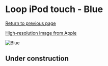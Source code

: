 # Loop iPod touch - Blue

[Return to previous page](/ipod_touch)

[High-resolution image from Apple](https://store.storeimages.cdn-apple.com/8756/as-images.apple.com/is/MD974?wid=4500&hei=4500&fmt=png)

<div style="width: 512px"><img src="/almost_uncompressed/MD974.webp" alt="Blue"></div>

## Under construction
